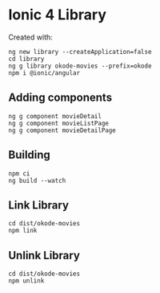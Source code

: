 # Ionic 4 Library

Created with:

```
ng new library --createApplication=false
cd library
ng g library okode-movies --prefix=okode
npm i @ionic/angular
```

## Adding components

```
ng g component movieDetail
ng g component movieListPage
ng g component movieDetailPage
```

## Building

```
npm ci
ng build --watch
```

## Link Library

```
cd dist/okode-movies
npm link
```

## Unlink Library

```
cd dist/okode-movies
npm unlink
```
